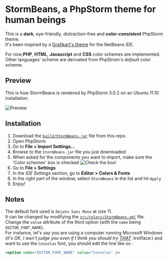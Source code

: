 # StormBeans, a PhpStorm theme for human beings

This is a **dark**, eye-friendly, distraction-free and **_color-consistent_** PhpStorm theme.   
It's been inspired by a [Grafikart's theme](http://www.grafikart.fr/ressources/netbeans/theme-netbeans-10) for the NetBeans IDE.

For now,**PHP**, **HTML**, **Javascript** and **CSS** color schemes are implemented. Other languages' scheme are derivated from PhpStrom's  *default* color scheme.

## Preview  

This is how StormBeans is rendered by PhpStorm 3.0.2 on an Ubuntu 11.10 installation.

![Preview](http://i.minus.com/ibuYnxWmG00pyv.png)

## Installation

1. Download the [`build/StormBeans.jar`](https://github.com/MrMitch/StormBeans/blob/master/build/StormBeans.jar?raw=true) file from this repo.
2. Open PhpStorm
3. Go to **File > Import Settings...**
4. Browse to the `StormBeans.jar` file you just downloaded
5. When asked for the components you want to import, make sure the 'Color schemes' box is checked
    ![Check the box!](http://i.minus.com/ibtLxrEKLbnlaN.png)
6. Go to **File > Settings**
7. In the *IDE Settings* section, go to **Editor > Colors & Fonts** 
8. In the right part of the window, select `StormBeans` in the list and hit `Apply`
9. Enjoy!

## Notes


The default font used is `DejaVu Sans Mono` at size 11.  
It can be changed by modifying the [`src/colors/StormBeans.xml`](https://raw.github.com/MrMitch/StormBeans/master/src/colors/StormBeans.xml) file.  
Change the `value` attribute of the third option (with the `name` being `EDITOR_FONT_NAME`).  
For instance, let's say you are using a computer running Microsoft Windows (*it's OK, I won't judge you even if I think you should try [THAT](http://www.ubuntu.com)* :trollface:) and want to use the `Consolas` font, you should edit the line like so :   

```xml
<option name="EDITOR_FONT_NAME" value="Consolas" />
```

